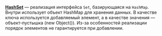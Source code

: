 **[HashSet](http://docs.oracle.com/javase/8/docs/api/java/util/HashSet.html)** — реализация интерфейса `Set`, базирующаяся на `HashMap`. Внутри использует объект HashMap для хранения данных. В качестве ключа используется добавляемый элемент, а в качестве значения — объект-пустышка (new Object()). Из-за особенностей реализации порядок элементов не гарантируется при добавлении.
